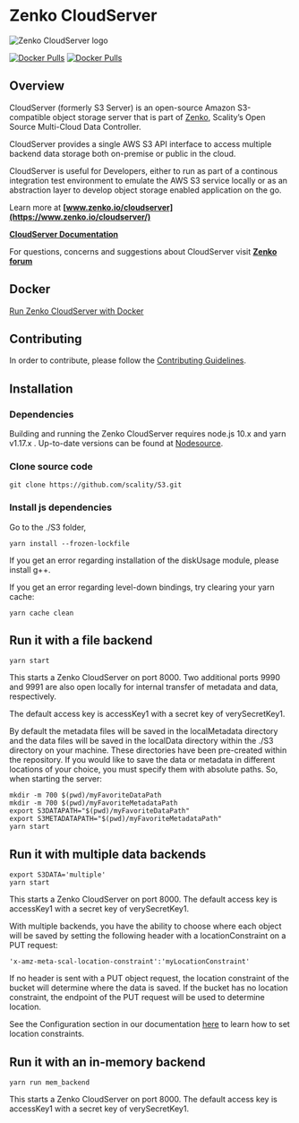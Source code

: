 # Zenko CloudServer

![Zenko CloudServer logo](res/scality-cloudserver-logo.png)

[![Docker Pulls][badgedocker]](https://hub.docker.com/r/zenko/cloudserver)
[![Docker Pulls][badgetwitter]](https://twitter.com/zenko)

## Overview

CloudServer (formerly S3 Server) is an open-source Amazon S3-compatible
object storage server that is part of [Zenko](https://www.zenko.io),
Scality’s Open Source Multi-Cloud Data Controller.

CloudServer provides a single AWS S3 API interface to access multiple
backend data storage both on-premise or public in the cloud.

CloudServer is useful for Developers, either to run as part of a
continous integration test environment to emulate the AWS S3 service locally
or as an abstraction layer to develop object storage enabled
application on the go.

Learn more at **[www.zenko.io/cloudserver](https://www.zenko.io/cloudserver/)**

**[CloudServer Documentation](http://s3-server.readthedocs.io/en/latest/)**

For questions, concerns and suggestions about CloudServer visit **[Zenko forum](https://forum.zenko.io/)**

## Docker

[Run Zenko CloudServer with Docker](https://hub.docker.com/r/zenko/cloudserver/)

## Contributing

In order to contribute, please follow the
[Contributing Guidelines](
https://github.com/scality/Guidelines/blob/master/CONTRIBUTING.md).

## Installation

### Dependencies

Building and running the Zenko CloudServer requires node.js 10.x and yarn v1.17.x
. Up-to-date versions can be found at
[Nodesource](https://github.com/nodesource/distributions).

### Clone source code

```shell
git clone https://github.com/scality/S3.git
```

### Install js dependencies

Go to the ./S3 folder,

```shell
yarn install --frozen-lockfile
```

If you get an error regarding installation of the diskUsage module,
please install g++.

If you get an error regarding level-down bindings, try clearing your yarn cache:

```shell
yarn cache clean
```

## Run it with a file backend

```shell
yarn start
```

This starts a Zenko CloudServer on port 8000. Two additional ports 9990 and
9991 are also open locally for internal transfer of metadata and data,
respectively.

The default access key is accessKey1 with
a secret key of verySecretKey1.

By default the metadata files will be saved in the
localMetadata directory and the data files will be saved
in the localData directory within the ./S3 directory on your
machine.  These directories have been pre-created within the
repository.  If you would like to save the data or metadata in
different locations of your choice, you must specify them with absolute paths.
So, when starting the server:

```shell
mkdir -m 700 $(pwd)/myFavoriteDataPath
mkdir -m 700 $(pwd)/myFavoriteMetadataPath
export S3DATAPATH="$(pwd)/myFavoriteDataPath"
export S3METADATAPATH="$(pwd)/myFavoriteMetadataPath"
yarn start
```

## Run it with multiple data backends

```shell
export S3DATA='multiple'
yarn start
```

This starts a Zenko CloudServer on port 8000.
The default access key is accessKey1 with
a secret key of verySecretKey1.

With multiple backends, you have the ability to
choose where each object will be saved by setting
the following header with a locationConstraint on
a PUT request:

```shell
'x-amz-meta-scal-location-constraint':'myLocationConstraint'
```

If no header is sent with a PUT object request, the
location constraint of the bucket will determine
where the data is saved. If the bucket has no location
constraint, the endpoint of the PUT request will be
used to determine location.

See the Configuration section in our documentation
[here](http://s3-server.readthedocs.io/en/latest/GETTING_STARTED/#configuration)
to learn how to set location constraints.

## Run it with an in-memory backend

```shell
yarn run mem_backend
```

This starts a Zenko CloudServer on port 8000.
The default access key is accessKey1 with
a secret key of verySecretKey1.

[badgetwitter]: https://img.shields.io/twitter/follow/zenko.svg?style=social&label=Follow
[badgedocker]: https://img.shields.io/docker/pulls/scality/s3server.svg
[badgepub]: https://circleci.com/gh/scality/S3.svg?style=svg
[badgepriv]: http://ci.ironmann.io/gh/scality/S3.svg?style=svg&circle-token=1f105b7518b53853b5b7cf72302a3f75d8c598ae

